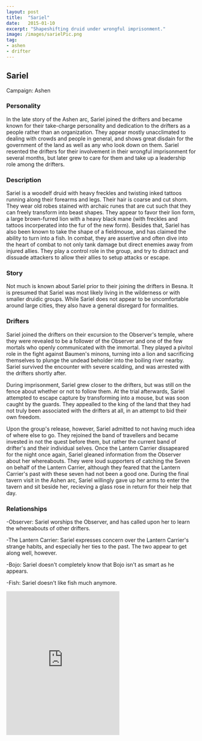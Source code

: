 ```yaml
---
layout: post
title:  "Sariel"
date:   2015-01-10
excerpt: "Shapeshifting druid under wrongful imprisonment."
image: /images/sarielPic.png
tag:
- ashen
- drifter 
---
```


## Sariel
Campaign: Ashen

### Personality

In the late story of the Ashen arc, Sariel joined the drifters and became known for their take-charge personality and dedication to the drifters as a people rather than an organization. They appear mostly unacclimated to dealing with crowds and people in general, and shows great disdain for the government of the land as well as any who look down on them. Sariel resented the drifters for their involvement in their wrongful imprisonment for several months, but later grew to care for them and take up a leadership role among the drifters. 

### Description

Sariel is a woodelf druid with heavy freckles and twisting inked tattoos running along their forearms and legs. Their hair is coarse and cut shorn. They wear old robes stained with archaic runes that are cut such that they can freely transform into beast shapes. They appear to favor their lion form, a large brown-furred lion with a heavy black mane (with freckles and tattoos incorperated into the fur of the new form). Besides that, Sariel has also been known to take the shape of a fieldmouse, and has claimed the ability to turn into a fish. In combat, they are assertive and often dive into the heart of combat to not only tank damage but direct enemies away from injured allies. They play a control role in the group, and try to distract and dissuade attackers to allow their allies to setup attacks or escape. 

### Story

Not much is known about Sariel prior to their joining the drifters in Besna. It is presumed that Sariel was most likely living in the wilderness or with smaller druidic groups. While Sariel does not appear to be uncomfortable around large cities, they also have a general disregard for formalities.

### Drifters

Sariel joined the drifters on their excursion to the Observer's temple, where they were revealed to be a follower of the Observer and one of the few mortals who openly communicated with the immortal. They played a pivitol role in the fight against Baumen's minons, turning into a lion and sacrificing themselves to plunge the undead beholder into the boiling river nearby. Sariel survived the encounter with severe scalding, and was arrested with the drifters shortly after.

During imprisonment, Sariel grew closer to the drifters, but was still on the fence about whether or not to follow them. At the trial afterwards, Sariel attempted to escape capture by transforming into a mouse, but was soon caught by the guards. They appealled to the king of the land that they had not truly been associated with the drifters at all, in an attempt to bid their own freedom.

Upon the group's release, however, Sariel admitted to not having much idea of where else to go. They rejoined the band of travellers and became invested in not the quest before them, but rather the current band of drifter's and their individual selves. Once the Lantern Carrier dissapeared for the night once again, Sariel gleaned information from the Observer about her whereabouts. They were loud supporters of catching the Seven on behalf of the Lantern Carrier, although they feared that the Lantern Carrier's past with these seven had not been a good one. During the final tavern visit in the Ashen arc, Sariel willingly gave up her arms to enter the tavern and sit beside her, recieving a glass rose in return for their help that day.

### Relationships

-Observer: Sariel worships the Observer, and has called upon her to learn the whereabouts of other drifters.

-The Lantern Carrier: Sariel expresses concern over the Lantern Carrier's strange habits, and especially her ties to the past. The two appear to get along well, however.

-Bojo: Sariel doesn't completely know that Bojo isn't as smart as he appears. 

-Fish: Sariel doesn't like fish much anymore.

<iframe src="https://open.spotify.com/embed/user/isittooshortornotavailable/playlist/69pPFPxsmt60i5CAUTPhT7" width="300" height="380" frameborder="0" allowtransparency="true" allow="encrypted-media"></iframe>
